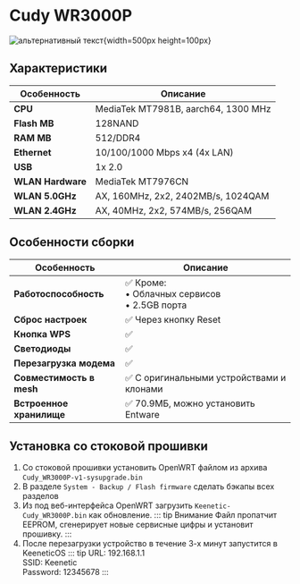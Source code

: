 # Cudy WR3000P <YezBadge type="keenetic" text="4.3.6" url="/assets/files/firmware/Cudy_WR3000P.7z" />

![альтернативный текст](/assets/images/wiki/guides/cudy/main.png){width=500px height=100px}

## Характеристики

| Особенность       | Описание                            |
|-------------------|-------------------------------------|
| **CPU**           | MediaTek MT7981B, aarch64, 1300 MHz |
| **Flash MB**      | 128NAND                             |
| **RAM MB**        | 512/DDR4                            |
| **Ethernet**      | 10/100/1000 Mbps x4 (4x LAN)        |
| **USB**           | 1x 2.0                              |
| **WLAN Hardware** | MediaTek MT7976CN                   |
| **WLAN 5.0GHz**   | AX, 160MHz, 2x2, 2402MB/s, 1024QAM  |
| **WLAN 2.4GHz**   | AX, 40MHz, 2x2, 574MB/s, 256QAM     |

## Особенности сборки

| Особенность              | Описание                                               |
|--------------------------|--------------------------------------------------------|
| **Работоспособность**    | ✅ Кроме: <br/> • Облачных сервисов <br/> • 2.5GB порта |
| **Сброс настроек**       | ✅ Через кнопку Reset                                   |
| **Кнопка WPS**           | ✅                                                      |
| **Светодиоды**           | ✅                                                      |
| **Перезагрузка модема**  | ✅                                                      |
| **Совместимость в mesh** | ✅ С оригинальными устройствами и клонами               |
| **Встроенное хранилище** | ✅ 70.9МБ, можно установить Entware                     |

## Установка со стоковой прошивки

1. Со стоковой прошивки установить OpenWRT файлом из архива `Cudy_WR3000P-v1-sysupgrade.bin`
2. В разделе `System - Backup / Flash firmware` сделать бэкапы всех разделов
3. Из под веб-интерфейса OpenWRT загрузить `Keenetic-Cudy_WR3000P.bin` как
   обновление.
   ::: tip Внимание
   Файл пропатчит EEPROM, сгенерирует новые сервисные цифры и установит прошивку.
   :::
4. После перезагрузки устройство в течение 3-х минут запустится в KeeneticOS
   ::: tip URL: 192.168.1.1<br/>SSID: Keenetic<br/>Password: 12345678
   :::
